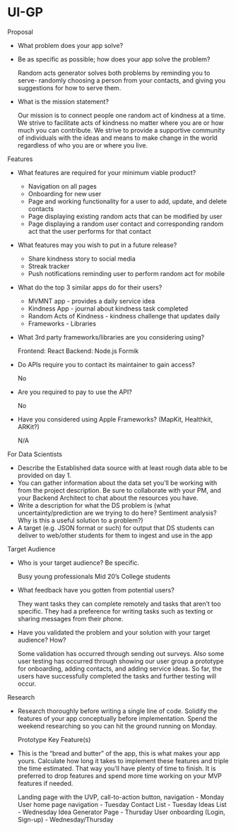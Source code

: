 # UI-GP

Proposal

- What problem does your app solve?

- Be as specific as possible; how does your app solve the problem?

  Random acts generator solves both problems by reminding you to serve- randomly choosing a person from your contacts, and giving you suggestions for how to serve them.

- What is the mission statement?

  Our mission is to connect people one random act of kindness at a time. We strive to facilitate acts of kindness no matter where you are or how much you can contribute. We strive to provide a supportive community of individuals with the ideas and means to make change in the world regardless of who you are or where you live. 


Features

- What features are required for your minimum viable product?

  - Navigation on all pages
  - Onboarding for new user
  - Page and working functionality for a user to add, update, and delete contacts 
  - Page displaying existing random acts that can be modified by user
  - Page displaying a random user contact and corresponding random act that the user performs for that contact 

   
- What features may you wish to put in a future release?

  - Share kindness story to social media
  - Streak tracker
  - Push notifications reminding user to perform random act for mobile


- What do the top 3 similar apps do for their users?

  - MVMNT app - provides a daily service idea
  -  Kindness App - journal about kindness task completed  
  - Random Acts of Kindness - kindness challenge that updates daily
  - Frameworks - Libraries

- What 3rd party frameworks/libraries are you considering using?
  
  Frontend: React
  Backend: Node.js
  Formik
  
- Do APIs require you to contact its maintainer to gain access?
 
  No
  
- Are you required to pay to use the API?

  No
  
- Have you considered using Apple Frameworks? (MapKit, Healthkit, ARKit?)

  N/A


For Data Scientists


- Describe the Established data source with at least rough data able to be provided on day 1. 
- You can gather information about the data set you’ll be working with from the project description. Be sure to collaborate with your PM, and your Backend Architect to chat about the resources you have.
- Write a description for what the DS problem is (what uncertainty/prediction are we trying to do here? Sentiment analysis? Why is this a useful solution to a problem?)
- A target (e.g. JSON format or such) for output that DS students can deliver to web/other students for them to ingest and use in the app


Target Audience

- Who is your target audience? Be specific.

    Busy young professionals
    Mid 20’s
    College students
    
- What feedback have you gotten from potential users?
    
    They want tasks they can complete remotely and tasks that aren’t too specific. They had a preference for writing tasks such as texting or sharing messages from their phone.  

- Have you validated the problem and your solution with your target audience? How?
  
    Some validation has occurred through sending out surveys.  Also some user testing has occurred through showing our user group a prototype for onboarding, adding contacts, and adding service ideas.  So far, the users have successfully completed the tasks and further testing will occur. 


Research

- Research thoroughly before writing a single line of code. Solidify the features of your app conceptually before implementation. Spend the weekend researching so you can hit the ground running on Monday.

  Prototype Key Feature(s)

- This is the “bread and butter” of the app, this is what makes your app yours. Calculate how long it takes to implement these features and triple the time estimated. That way you’ll have plenty of time to finish. It is preferred to drop features and spend more time working on your MVP features if needed.

  Landing page with the UVP, call-to-action button, navigation - Monday
  User home page navigation - Tuesday
  Contact List - Tuesday
  Ideas List - Wednesday
  Idea Generator Page - Thursday
  User onboarding (Login, Sign-up) - Wednesday/Thursday

